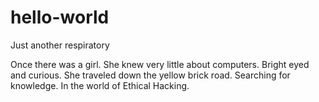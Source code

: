 # hello-world
Just another respiratory 

Once there was a girl. 
She knew very little about computers.
Bright eyed and curious.
She traveled down the yellow brick road.
Searching for knowledge.
In the world of Ethical Hacking. 
